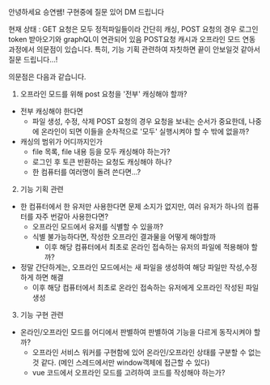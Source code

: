 안녕하세요 승연쌤! 구현중에 질문 있어 DM 드립니다

현재 상태 : GET 요청은 모두 정적파일들이라 간단히 캐싱, POST 요청의 경우 로그인 token 받아오기와 graphQL이 연관되어 있음
POST요청 캐시과 오프라인 모드 연동 과정에서 의문점이 있습니다. 특히, 기능 기획 관련하여 자칫하면 끝이 안보일것 같아서 질문 드립니다...!

의문점은 다음과 같습니다.

1. 오프라인 모드를 위해 post 요청을 '전부' 캐싱해야 할까?

- 전부 캐싱해야 한다면
  - 파일 생성, 수정, 삭제 POST 요청의 경우 요청을 보내는 순서가 중요한데, 나중에 온라인이 되면 이들을 순차적으로 '모두' 실행시켜야 할 수 밖에 없을까?
- 캐싱의 범위가 어디까지인가
  - file 목록, file 내용 등을 모두 캐싱해야 하는가?
  - 로그인 후 토큰 반환하는 요청도 캐싱해야 하나?
  - 한 컴퓨터를 여러명이 돌려 쓴다면...?

2. 기능 기획 관련

- 한 컴퓨터에서 한 유저만 사용한다면 문제 소지가 없지만, 여러 유저가 하나의 컴퓨터를 자주 번갈아 사용한다면?
  - 오프라인 모드에서 유저를 식별할 수 있을까?
  - 식별 불가능하다면, 작성한 오프라인 결과물을 어떻게 해야할까
    - 이후 해당 컴퓨터에서 최초로 온라인 접속하는 유저의 파일에 적용해야 할까?
- 정말 간단하게는, 오프라인 모드에서는 새 파일을 생성하여 해당 파일만 작성,수정하게 하면 해결
  - 이후 해당 컴퓨터에서 최초로 온라인 접속하는 유저에게 오프라인 작성된 파일 생성

3. 기능 구현 관련

- 온라인/오프라인 모드를 어디에서 판별하여 판별하여 기능을 다르게 동작시켜야 할까?
  - 오프라인 서비스 워커를 구현함에 있어 온라인/오프라인 상태를 구분할 수 없는것 같다. (메인 스레드에서만 window객체에 접근할 수 있다)
  - vue 코드에서 오프라인 모드를 고려하여 코드를 작성해야 하는가?
